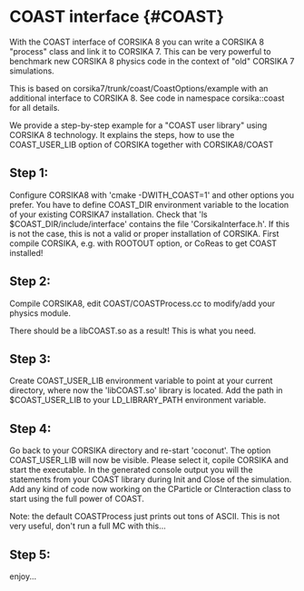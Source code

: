 # COAST interface {#COAST}

With the COAST interface of CORSIKA 8 you can write a CORSIKA 8
"process" class and link it to CORSIKA 7. This can be very powerful to
benchmark new CORSIKA 8 physics code in the context of "old" CORSIKA 7
simulations. 

This is based on corsika7/trunk/coast/CoastOptions/example with an
additional interface to CORSIKA 8. See code in namespace corsika::coast for all details.

We provide a step-by-step example for a "COAST user library" using CORSIKA 8
technology. It explains the steps, how to use the COAST_USER_LIB
option of CORSIKA together with CORSIKA8/COAST


Step 1:
-------

Configure CORSIKA8 with 'cmake -DWITH_COAST=1' and other options you
prefer. You have to define COAST_DIR environment variable to the
location of your existing CORSIKA7 installation. Check that 'ls
$COAST_DIR/include/interface' contains the file
'CorsikaInterface.h'. If this is not the case, this is not a valid or
proper installation of CORSIKA. First compile CORSIKA, e.g. with
ROOTOUT option, or CoReas to get COAST installed!


Step 2:
-------

Compile CORSIKA8, edit COAST/COASTProcess.cc to modify/add your
physics module. 

There should be a libCOAST.so as a result! This is what you need.


Step 3:
-------

Create COAST_USER_LIB environment variable to point at your current
directory, where now the 'libCOAST.so' library is located.
Add the path in $COAST_USER_LIB to your LD_LIBRARY_PATH environment
variable.


Step 4:
-------

Go back to your CORSIKA directory and re-start 'coconut'. The option
COAST_USER_LIB will now be visible. Please select it, copile CORSIKA
and start the executable. In the generated console output you will the
statements from your COAST library during Init and Close of the
simulation.  
Add any kind of code now working on the CParticle or
CInteraction class to start using the full power of COAST.

Note: the default COASTProcess just prints out tons of ASCII. This is
not very useful, don't run a full MC with this...


Step 5:
-------

enjoy...


